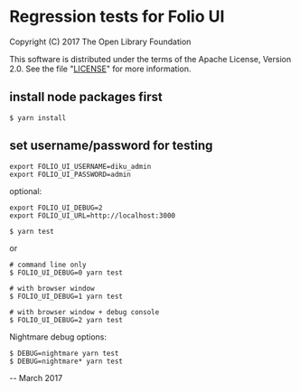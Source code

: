 # Regression tests for Folio UI

Copyright (C) 2017 The Open Library Foundation

This software is distributed under the terms of the Apache License,
Version 2.0. See the file "[LICENSE](LICENSE)" for more information.

## install node packages first

    $ yarn install

## set username/password for testing

    export FOLIO_UI_USERNAME=diku_admin 
    export FOLIO_UI_PASSWORD=admin

optional:

    export FOLIO_UI_DEBUG=2
    export FOLIO_UI_URL=http://localhost:3000

    $ yarn test

or

    # command line only
    $ FOLIO_UI_DEBUG=0 yarn test
    
    # with browser window
    $ FOLIO_UI_DEBUG=1 yarn test
    
    # with browser window + debug console
    $ FOLIO_UI_DEBUG=2 yarn test
    
Nightmare debug options:

    $ DEBUG=nightmare yarn test
    $ DEBUG=nightmare* yarn test
  
--
March 2017



